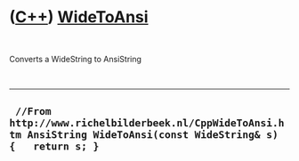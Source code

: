 
 

 

 

 

 

([C++](Cpp.md)) [WideToAnsi](CppWideToAnsi.md)
================================================

 

Converts a WideString to AnsiString

 

  -----------------------------------------------------------------------------------------------------------------------
  ` //From http://www.richelbilderbeek.nl/CppWideToAnsi.htm AnsiString WideToAnsi(const WideString& s) {   return s; }`
  -----------------------------------------------------------------------------------------------------------------------

 

 

 

 

 

 

